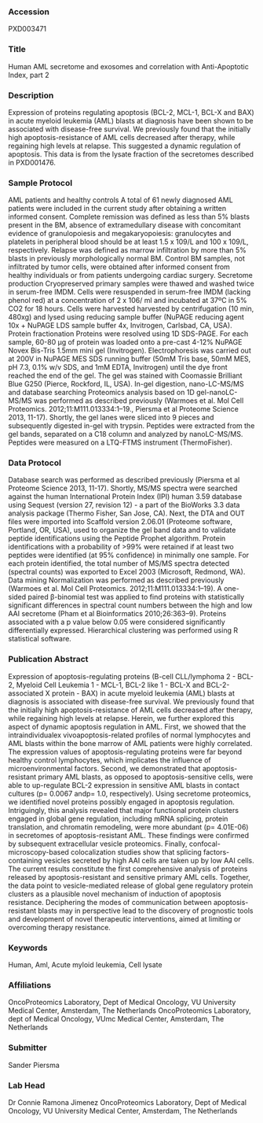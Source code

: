 ### Accession
PXD003471

### Title
Human AML secretome and exosomes and correlation with Anti-Apoptotic Index, part 2

### Description
Expression of proteins regulating apoptosis (BCL-2, MCL-1, BCL-X and BAX) in acute myeloid leukemia (AML) blasts at diagnosis have been shown to be associated with disease-free survival. We previously found that the initially high apoptosis-resistance of AML cells decreased after therapy, while regaining high levels at relapse. This suggested a dynamic regulation of apoptosis. This data is from the lysate fraction of the secretomes described in PXD001476.

### Sample Protocol
AML patients and healthy controls A total of 61 newly diagnosed AML patients were included in the current study after obtaining a written informed consent. Complete remission was defined as less than 5% blasts present in the BM, absence of extramedullary disease with concomitant evidence of granulopoiesis and megakaryopoiesis: granulocytes and platelets in peripheral blood should be at least 1.5 x 109/L and 100 x 109/L, respectively. Relapse was defined as marrow infiltration by more than 5% blasts in previously morphologically normal BM.   Control BM samples, not infiltrated by tumor cells, were obtained after informed consent from healthy individuals or from patients undergoing cardiac surgery.  Secretome production Cryopreserved primary samples were thawed and washed twice in serum-free IMDM. Cells were resuspended in serum-free IMDM (lacking phenol red) at a concentration of 2 x 106/ ml and incubated at 37ºC in 5% CO2 for 18 hours. Cells were harvested harvested by centrifugation (10 min, 480xg) and lysed using reducing sample buffer (NuPAGE reducing agent 10x + NuPAGE LDS sample buffer 4x, Invitrogen, Carlsbad, CA, USA).  Protein fractionation  Proteins were resolved using 1D SDS-PAGE. For each sample, 60-80 μg of protein was loaded onto a pre-cast 4-12% NuPAGE Novex Bis-Tris 1.5mm mini gel (Invitrogen). Electrophoresis was carried out at 200V in NuPAGE MES SDS running buffer (50mM Tris base, 50mM MES, pH 7.3, 0.1% w/v SDS, and 1mM EDTA, Invitrogen) until the dye front reached the end of the gel. The gel was stained  with Coomassie Brilliant Blue G250 (Pierce, Rockford, IL, USA).  In-gel digestion, nano-LC-MS/MS and database searching Proteomics analysis based on 1D gel-nanoLC-MS/MS was performed as described previously (Warmoes et al. Mol Cell Proteomics. 2012;11:M111.013334:1–19., Piersma et al Proteome Science 2013, 11-17). Shortly, the gel lanes were sliced into 9 pieces and subsequently digested in-gel with trypsin. Peptides were extracted from the gel bands, separated on a C18 column and analyzed by nanoLC-MS/MS. Peptides were measured on a LTQ-FTMS instrument (ThermoFisher).

### Data Protocol
Database search was performed as described previously (Piersma et al Proteome Science 2013, 11-17). Shortly, MS/MS spectra were searched against the human International Protein Index (IPI) human 3.59 database using Sequest (version 27, revision 12) - a part of the BioWorks 3.3 data analysis package (Thermo Fisher, San Jose, CA). Next, the DTA and OUT files were imported into Scaffold version 2.06.01  (Proteome software, Portland, OR, USA), used to organize the gel band data and to validate peptide identifications using the Peptide Prophet algorithm. Protein identifications with a probability of >99% were retained if at least two peptides were identified (at 95% confidence) in minimally one sample. For each protein identified, the total number of MS/MS spectra detected (spectral counts) was exported to Excel 2003 (Microsoft, Redmond, WA).  Data mining Normalization was performed as described previously (Warmoes et al. Mol Cell Proteomics. 2012;11:M111.013334:1–19). A one-sided paired β-binomial test was applied to find proteins with statistically significant differences in spectral count numbers between the high and low AAI secretome (Pham et al Bioinformatics 2010;26:363–9). Proteins associated with a p value below 0.05 were considered significantly differentially expressed. Hierarchical clustering was performed using R statistical software.

### Publication Abstract
Expression of apoptosis-regulating proteins (B-cell CLL/lymphoma 2 - BCL-2, Myeloid Cell Leukemia 1 - MCL-1, BCL-2 like 1 - BCL-X and BCL-2-associated X protein - BAX) in acute myeloid leukemia (AML) blasts at diagnosis is associated with disease-free survival. We previously found that the initially high apoptosis-resistance of AML cells decreased after therapy, while regaining high levels at relapse. Herein, we further explored this aspect of dynamic apoptosis regulation in AML. First, we showed that the intraindividualex vivoapoptosis-related profiles of normal lymphocytes and AML blasts within the bone marrow of AML patients were highly correlated. The expression values of apoptosis-regulating proteins were far beyond healthy control lymphocytes, which implicates the influence of microenvironmental factors. Second, we demonstrated that apoptosis-resistant primary AML blasts, as opposed to apoptosis-sensitive cells, were able to up-regulate BCL-2 expression in sensitive AML blasts in contact cultures (p= 0.0067 andp= 1.0, respectively). Using secretome proteomics, we identified novel proteins possibly engaged in apoptosis regulation. Intriguingly, this analysis revealed that major functional protein clusters engaged in global gene regulation, including mRNA splicing, protein translation, and chromatin remodeling, were more abundant (p= 4.01E-06) in secretomes of apoptosis-resistant AML. These findings were confirmed by subsequent extracellular vesicle proteomics. Finally, confocal-microscopy-based colocalization studies show that splicing factors-containing vesicles secreted by high AAI cells are taken up by low AAI cells. The current results constitute the first comprehensive analysis of proteins released by apoptosis-resistant and sensitive primary AML cells. Together, the data point to vesicle-mediated release of global gene regulatory protein clusters as a plausible novel mechanism of induction of apoptosis resistance. Deciphering the modes of communication between apoptosis-resistant blasts may in perspective lead to the discovery of prognostic tools and development of novel therapeutic interventions, aimed at limiting or overcoming therapy resistance.

### Keywords
Human, Aml, Acute myloid leukemia, Cell lysate

### Affiliations
OncoProteomics Laboratory, Dept of Medical Oncology, VU University Medical Center, Amsterdam, The Netherlands
OncoProteomics Laboratory, dept of Medical Oncology, VUmc Medical Center, Amsterdam, The Netherlands

### Submitter
Sander Piersma

### Lab Head
Dr Connie Ramona Jimenez
OncoProteomics Laboratory, Dept of Medical Oncology, VU University Medical Center, Amsterdam, The Netherlands


